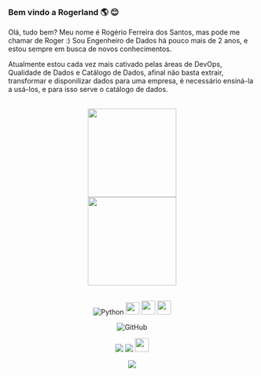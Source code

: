 ### Bem vindo a Rogerland 🌎 :blush: 

Olá, tudo bem? Meu nome é Rogério Ferreira dos Santos, mas pode me chamar de Roger :) Sou Engenheiro de Dados há pouco mais de 2 anos, e estou sempre em busca de novos conhecimentos.

Atualmente estou cada vez mais cativado pelas áreas de DevOps, Qualidade de Dados e Catálogo de Dados, afinal não basta extrair, transformar e disponilizar dados para uma empresa, é necessário ensiná-la a usá-los, e para isso serve o catálogo de dados.

<br>

<!-- GITHUB STATUS -->
<div align="center">
  <img height="180em" src="https://github-readme-stats.vercel.app/api?username=rogerzs&show_icons=true&theme=dark&include_all_commits=true&count_private=true"/>
  <br>
  <img height="180em" src="https://github-readme-stats.vercel.app/api/top-langs/?username=rogerzs&layout=compact&langs_count=10&theme=dark"/>

  <!-- TEMAS: dark, radical, merko, gruvbox, tokyonight, onedark, cobalt, synthwave, highcontrast, dracula -->
</div>

<br>

<!-- TECNOLOGIAS -->
<div align="center">

![Python](https://user-images.githubusercontent.com/56163805/224214793-2a4701c9-9225-4774-b529-689ab4ea775d.png)
<img src="https://user-images.githubusercontent.com/56163805/224216238-2a0ab367-3ee4-44cb-aa27-806f3ff94188.png" width=28 height=25>
<img src="https://user-images.githubusercontent.com/56163805/224215360-91090f23-0ed6-4cc2-82e6-edf02022457b.png" width=28 height=28>
<img src="https://user-images.githubusercontent.com/56163805/224216456-e0d7c8e1-da60-4ecc-879e-72d4edc88b17.png" width=28 height=28>


![GitHub](https://img.shields.io/badge/-GitHub-181717?style=flat-square&logo=github)

</div>

<!-- REDES SOCIAIS -->
<div align="center">
  <a href="https://instagram.com/rogerio.fstos" target="_blank"><img src="https://img.shields.io/badge/-Instagram-%23E4405F?style=for-the-badge&logo=instagram&logoColor=white" target="_blank"></a>
  <a href="https://www.linkedin.com/in/rogerio-ferreira-santos/" target="_blank"><img src="https://img.shields.io/badge/-LinkedIn-%230077B5?style=for-the-badge&logo=linkedin&logoColor=white" target="_blank"></a>  
   <a href="mailto:rogerio.ferreirastos@gmail.com" target="_blank"><img src="https://play-lh.googleusercontent.com/D1Dz2BjPYev_oyksKXsdtAS66a_2Ql-sklpzTnwR9lqnDG_P5lAJEtfR70FudJ0XMA=s48-rw" style='width: 28px' target="_blank"></a>  
  
  ![](https://visitor-badge.glitch.me/badge?page_id=rogerzs)
</div>
